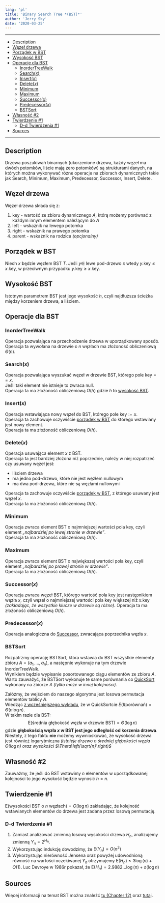 ```yaml
---
lang: 'pl'
title: 'Binary Search Tree *(BST)*'
author: 'Jerry Sky'
date: '2020-03-25'
---
```


---

- [Description](#description)
- [Węzeł drzewa](#węzeł-drzewa)
- [Porządek w BST](#porządek-w-bst)
- [Wysokość BST](#wysokość-bst)
- [Operacje dla BST](#operacje-dla-bst)
    - [$\mathrm{InorderTreeWalk}$](#mathrminordertreewalk)
    - [$\mathrm{Search}(x)$](#mathrmsearchx)
    - [$\mathrm{Insert}(x)$](#mathrminsertx)
    - [$\mathrm{Delete}(x)$](#mathrmdeletex)
    - [$\mathrm{Minimum}$](#mathrmminimum)
    - [$\mathrm{Maximum}$](#mathrmmaximum)
    - [$\mathrm{Successor}(x)$](#mathrmsuccessorx)
    - [$\mathrm{Predecessor}(x)$](#mathrmpredecessorx)
    - [$\mathrm{BSTSort}$](#mathrmbstsort)
- [Własność #2](#własność-2)
- [Twierdzenie #1](#twierdzenie-1)
    - [D-d Twierdzenia #1](#d-d-twierdzenia-1)
- [Sources](#sources)

---

## Description

Drzewa poszukiwań binarnych (ukorzenione drzewa, każdy węzeł ma dwóch potomków, liście mają zero potomków) są strukturami danych, na których można wykonywać różne operacje na zbiorach dynamicznych takie jak $\mathrm{Search},~\mathrm{Minimum},~\mathrm{Maximum},~\mathrm{Predecessor},~\mathrm{Successor},~\mathrm{Insert},~\mathrm{Delete}$.

## Węzeł drzewa

Węzeł drzewa składa się z:
1. $\mathrm{key}$ - wartość ze zbioru dynamicznego $A$, którą możemy porównać z każdym innym elementem należącym do $A$
2. $\mathrm{left}$ - wskaźnik na lewego potomka
3. $\mathrm{right}$ - wskaźnik na prawego potomka
4. $\mathrm{parent}$ - wskaźnik na rodzica *(opcjonalny)*

## Porządek w BST

Niech $x$ będzie węzłem BST $T$. Jeśli $y \in$ lewe pod-drzewo $x$ wtedy $y.\mathrm{key} \le x.\mathrm{key}$, w przeciwnym przypadku $y.\mathrm{key} \ge x.\mathrm{key}$.

## Wysokość BST

Istotnym parametrem BST jest jego wysokość $h$, czyli najdłuższa ścieżka między korzeniem drzewa, a liściem.

## Operacje dla BST

### $\mathrm{InorderTreeWalk}$
Operacja pozwalająca na przechodzenie drzewa w uporządkowany sposób. Operacja ta wywołana na drzewie o $n$ węzłach ma złożoność obliczeniową $\Theta(n)$.

### $\mathrm{Search}(x)$
Operacja pozwalająca wyszukać węzeł w drzewie BST, którego pole $\mathrm{key} == x$.\
Jeśli taki element nie istnieje to zwraca $\mathrm{null}$.\
Operacja ta ma złożoność obliczeniową $O(h)$ gdzie $h$ to [wysokość BST](#wysoko%c5%9b%c4%87-bst).

### $\mathrm{Insert}(x)$
Operacja wstawiająca nowy węzeł do BST, którego pole $\mathrm{key} := x$.\
Operacja ta zachowuje oczywiście [porządek w BST](#porz%c4%85dek-w-bst) do którego wstawiany jest nowy element.\
Operacja ta ma złożoność obliczeniową $O(h)$.

### $\mathrm{Delete}(x)$
Operacja usuwająca element $x$ z BST.\
Operacja ta jest bardziej złożona niż poprzednie, należy w niej rozpatrzeć czy usuwany węzeł jest:
- liściem drzewa
- ma jedno pod-drzewo, które nie jest węzłem $\mathrm{null}$owym
- ma dwa pod-drzewa, które nie są węzłami $\mathrm{null}$owymi

Operacja ta zachowuje oczywiście [porządek w BST](#porz%c4%85dek-w-bst), z którego usuwany jest węzeł $x$.\
Operacja ta ma złożoność obliczeniową $O(h)$.

### $\mathrm{Minimum}$
Operacja zwraca element BST o najmniejszej wartości pola $\mathrm{key}$, czyli element *„najbardziej po lewej stronie w drzewie”*.\
Operacja ta ma złożoność obliczeniową $O(h)$.

### $\mathrm{Maximum}$
Operacja zwraca element BST o największej wartości pola $\mathrm{key}$, czyli element *„najbardziej po prawej stronie w drzewie”*.\
Operacja ta ma złożoność obliczeniową $O(h)$.

### $\mathrm{Successor}(x)$
Operacja zwraca węzeł BST, którego wartość pola $\mathrm{key}$ jest następnikiem węzła $x$, czyli węzeł o najmniejszej wartości pola $\mathrm{key}$ większej niż $x.\mathrm{key}$ *(zakładając, że wszystkie klucze w drzewie są różne)*.
Operacja ta ma złożoność obliczeniową $O(h)$.

### $\mathrm{Predecessor}(x)$
Operacja analogiczna do [$\mathrm{Successor}$](#mathrmsuccessorx), zwracająca poprzednika węzła $x$.

### $\mathrm{BSTSort}$
Rozpatrzmy operację $\mathrm{BSTSort}$, która wstawia do BST wszystkie elementy zbioru $A=(a_1,\dots,a_n)$, a następnie wykonuje na tym drzewie $\mathrm{InorderTreeWalk}$.\
Wynikiem będzie wypisanie posortowanego ciągu elementów ze zbioru $A$. Warto zauważyć, że $\mathrm{BSTSort}$ wykonuje te same porównania co [$\mathrm{QuickSort}$](../2020-03-11/quick-sort.md) wykonany na zbiorze $A$ *(tylko może w innej kolejności)*.

Załóżmy, że wejściem do naszego algorytmu jest losowa permutacja elementów tablicy $A$.\
Wiedząc [z wcześniejszego wykładu](../2020-03-16/dual-pivot-quick-sort.md), że w $\mathrm{QuickSort}$cie $E(\#\text{porównań}) = \Theta(n\log n)$.\
W takim razie dla BST:
$$
\mathrm{E}(\text{średnia głębokość węzła w drzewie BST}) = \Theta(\log n)
$$
gdzie **głębokością węzła $x$ w BST jest jego odległość od korzenia drzewa**.\
Niestety, z tego faktu **nie** możemy wywnioskować, że wysokość drzewa jest również logarytmiczna *(istnieje drzewo o średniej głębokości węzła $\Theta(\log n)$ oraz wysokości $\Theta\left(\sqrt{n}\right)$*

## Własność #2
Zauważmy, że jeśli do BST wstawimy $n$ elementów w uporządkowanej kolejności to jego wysokość będzie wynosić $h=n$.

## Twierdzenie #1

$\mathrm{E}(\text{wysokości BST o }n\text{ węzłach}) = O(\log n)$ zakładając, że kolejność wstawianych elementów do drzewa jest zadana przez losową permutację.

### D-d Twierdzenia #1

1. Zamiast analizować zmienną losową wysokości drzewa $H_n$, analizujemy zmienną $Y_n = 2^{H_n}$.
2. Wykorzystując indukcję dowodzimy, że $\mathrm{E}(Y_n) = O(n^3)$
3. Wykorzystując nierówność Jensena oraz powyżej udowodnioną równość na wartości oczekiwanej $Y_n$ otrzymujemy $\mathrm{E}(H_n) \le 3\log(n) + O(1)$. Luc Devroye w 1986r pokazał, że $\mathrm{E}(H_n) = 2.9882\dots\log(n) + o(\log n)$

## Sources

Więcej informacji na temat BST można znaleźć [tu (Chapter 12)](https://web.ist.utl.pt/~fabio.ferreira/material/asa/clrs.pdf) oraz [tutaj](https://algs4.cs.princeton.edu/32bst/).
